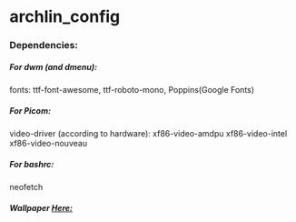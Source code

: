 # archlin_config

### Dependencies:
##### For dwm (and dmenu):
fonts: ttf-font-awesome, ttf-roboto-mono, Poppins(Google Fonts)
##### For Picom:
video-driver (according to hardware): xf86-video-amdpu xf86-video-intel xf86-video-nouveau
##### For bashrc:
neofetch

##### Wallpaper [Here:](https://www.pixel4k.com/wp-content/uploads/2018/10/remembering-digital-art-landscape-4k_1540751311.jpg)
